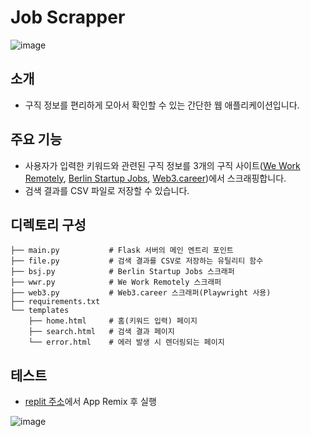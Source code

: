 # Job Scrapper

![image](https://github.com/user-attachments/assets/3f4d2b2d-4745-438b-8dd8-7b0d5993dba6)


## 소개
- 구직 정보를 편리하게 모아서 확인할 수 있는 간단한 웹 애플리케이션입니다.

## 주요 기능
- 사용자가 입력한 키워드와 관련된 구직 정보를 3개의 구직 사이트([We Work Remotely](https://weworkremotely.com/), [Berlin Startup Jobs](https://berlinstartupjobs.com/), [Web3.career](https://web3.career/))에서 스크래핑합니다.
- 검색 결과를 CSV 파일로 저장할 수 있습니다.

## 디렉토리 구성
```
├── main.py           # Flask 서버의 메인 엔트리 포인트
├── file.py           # 검색 결과를 CSV로 저장하는 유틸리티 함수
├── bsj.py            # Berlin Startup Jobs 스크래퍼
├── wwr.py            # We Work Remotely 스크래퍼
├── web3.py           # Web3.career 스크래퍼(Playwright 사용)
├── requirements.txt  
└── templates
    ├── home.html     # 홈(키워드 입력) 페이지
    ├── search.html   # 검색 결과 페이지
    └── error.html    # 에러 발생 시 렌더링되는 페이지
```

## 테스트
- [replit 주소](https://replit.com/@castellina/AjarTrainedCable#main.py)에서 App Remix 후 실행

![image](https://github.com/user-attachments/assets/1cbdd87f-99b0-4544-884e-afa786e8f0a3)
